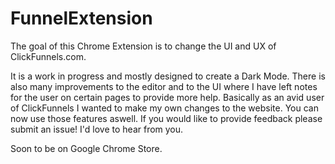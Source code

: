 # FunnelExtension

The goal of this Chrome Extension is to change the UI and UX of ClickFunnels.com.

It is a work in progress and mostly designed to create a Dark Mode. There is also many improvements to the editor and to the UI where I have left notes for the user on certain pages to provide more help. Basically as an avid user of ClickFunnels I wanted to make my own changes to the website. You can now use those features aswell. If you would like to provide feedback please submit an issue! I'd love to hear from you.

Soon to be on Google Chrome Store.
